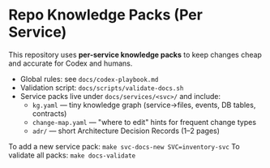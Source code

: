 # Repo Knowledge Packs (Per Service)

This repository uses **per-service knowledge packs** to keep changes cheap and accurate for Codex and humans.

- Global rules: see `docs/codex-playbook.md`
- Validation script: `docs/scripts/validate-docs.sh`
- Service packs live under `docs/services/<svc>/` and include:
  - `kg.yaml` — tiny knowledge graph (service→files, events, DB tables, contracts)
  - `change-map.yaml` — "where to edit" hints for frequent change types
  - `adr/` — short Architecture Decision Records (1–2 pages)

To add a new service pack: `make svc-docs-new SVC=inventory-svc`
To validate all packs: `make docs-validate`
